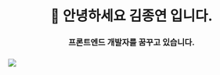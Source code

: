 <h1 align="center"> 👋 안녕하세요 김종연 입니다.</h1>
<h3 align="center">프론트엔드 개발자를 꿈꾸고 있습니다.</h3>

<h3 align="left"></h3>
<p align="left">
</p>

<img href="https://velog.io/@kjjyyy01/posts" src="https://img.shields.io/badge/velog-#20C997?style=for-the-badge&logo=#20C997&logoColor=white">
